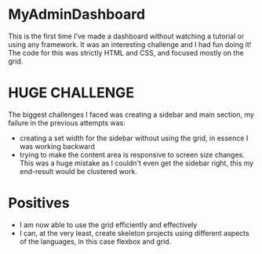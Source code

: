 # MyAdminDashboard

This is the first time I've made a dashboard without watching a tutorial or using any framework. It was an interesting challenge and I had fun doing it! The code for this was strictly HTML and CSS, and focused mostly on the grid.

# HUGE CHALLENGE

The biggest challenges I faced was creating a sidebar and main section, my failure in the previous attempts was:

- creating a set width for the sidebar without using the grid, in essence I was working backward
- trying to make the content area is responsive to screen size changes. This was a huge mistake as I couldn't even get the sidebar right, this my end-result would be clustered work.

# Positives

- I am now able to use the grid efficiently and effectively
- I can, at the very least, create skeleton projects using different aspects of the languages, in this case flexbox and grid.
